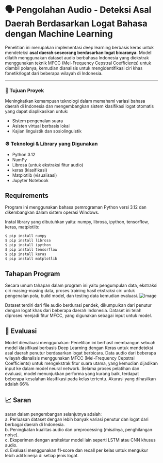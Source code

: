 # 🗣️ Pengolahan Audio - Deteksi Asal Daerah Berdasarkan Logat Bahasa dengan Machine Learning

Penelitian ini merupakan implementasi deep learning berbasis keras untuk mendeteksi **asal daerah seseorang berdasarkan logat bicaranya**. Model dilatih menggunakan dataset audio berbahasa Indonesia yang diekstrak menggunakan teknik MFCC (Mel-Frequency Cepstral Coefficients) untuk diambil polanya, kemudian dianalisis untuk mengidentifikasi ciri khas fonetik/logat dari beberapa wilayah di Indonesia.

---

### 🎯 Tujuan Proyek

Meningkatkan kemampuan teknologi dalam memahami variasi bahasa daerah di Indonesia dan mengembangkan sistem klasifikasi logat otomatis yang dapat diaplikasikan untuk:
- Sistem pengenalan suara
- Asisten virtual berbasis lokal
- Kajian linguistik dan sosiolinguistik

### ⚙️ Teknologi & Library yang Digunakan

- Python 3.12
- NumPy
- Librosa (untuk ekstraksi fitur audio)
- keras (klasifikasi)
- Matplotlib (visualisasi)
- Jupyter Notebook

## Requirements
Program ini menggunakan bahasa pemrograman Python versi 3.12 dan dikembangkan dalam sistem operasi Windows.

Instal library yang dibutuhkan yaitu: numpy, librosa, ipython, tensorflow, keras, matplotlib:

```bash
$ pip install numpy
$ pip install librosa
$ pip install ipython
$ pip install tensorflow
$ pip install keras
$ pip install matplotlib
```

## Tahapan Program
Secara umum tahapan dalam program ini yaitu pengumpulan data, ekstraksi ciri masing-masing data, proses training hasil ekstraksi ciri untuk pengenalan pola, build model, dan testing data kemudian evaluasi.
![Image](https://github.com/user-attachments/assets/5c66e88e-6f8c-4050-8503-76627f61b6e8)

Dataset terdiri dari file audio berdurasi pendek, dikumpulkan dari penutur dengan logat khas dari beberapa daerah Indonesia. Dataset ini telah diproses menjadi fitur MFCC, yang digunakan sebagai input untuk model.

## 🎯 Evaluasi
Model dievaluasi menggunakan:
Penelitian ini berhasil membangun sebuah model klasifikasi berbasis Deep Learning dengan Keras untuk mendeteksi asal daerah penutur berdasarkan logat berbicara. Data audio dari beberapa wilayah dianalisis menggunakan MFCC (Mel-Frequency Cepstral Coefficients) untuk mengekstrak fitur suara utama, yang kemudian dijadikan input ke dalam model neural network. Selama proses pelatihan dan evaluasi, model menunjukkan performa yang kurang baik, terdapat beberapa kesalahan klasifikasi pada kelas tertentu. Akurasi yang dihasilkan adalah 66%

## 📈 Saran
saran dalam pengembangan selanjutnya adalah:<br>
a. Perluasan dataset dengan lebih banyak variasi penutur dan logat dari berbagai daerah di Indonesia.<br>
b. Peningkatan kualitas audio dan preprocessing (misalnya, penghilangan noise).<br>
c. Eksperimen dengan arsitektur model lain seperti LSTM atau CNN khusus audio.<br>
d. Evaluasi menggunakan f1-score dan recall per kelas untuk mengukur lebih adil kinerja di setiap jenis logat.




